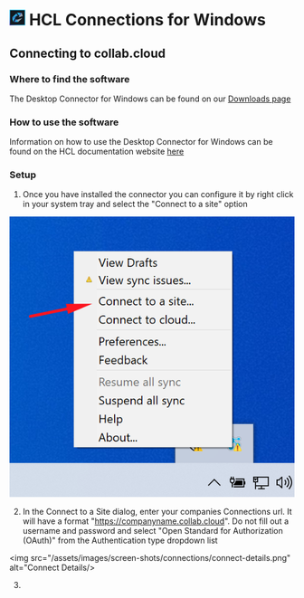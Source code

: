# <img src="/assets/images/HCL_Connection_Master.png" alt="ConnectionsLogo" height="28" /> HCL Connections for Windows

## Connecting to __collab.cloud__

### Where to find the software

The Desktop Connector for Windows can be found on our [Downloads page](https://downloads.collab.cloud)


### How to use the software

Information on how to use the Desktop Connector for Windows can be found on the HCL documentation website [here](https://help.hcltechsw.com/connections/v65/connectors/enduser/c_ms_plugins_win_explorer.html)

### Setup

1. Once you have installed the connector you can configure it by right click in your system tray and select the "Connect to a site" option

<img src="/assets/images/screen-shots/connections/connect-to-a-site.png" alt="Connect to a site" />

2. In the Connect to a Site dialog, enter your companies Connections url. It will have a format "https://companyname.collab.cloud".
Do not fill out a username and password and select "Open Standard for Authorization (OAuth)" from the Authentication type dropdown list

<img src="/assets/images/screen-shots/connections/connect-details.png" alt="Connect Details/>

3.
